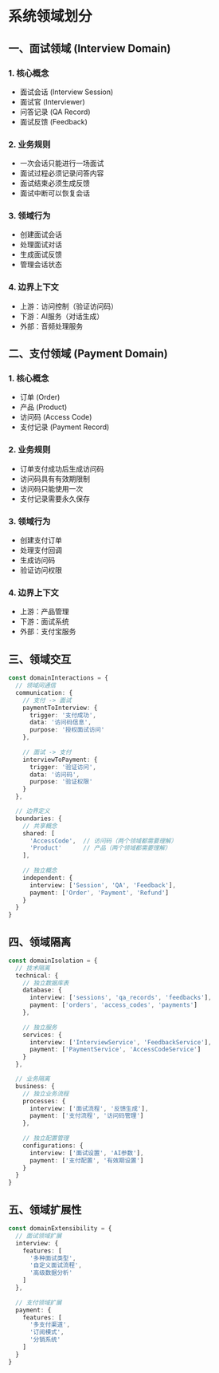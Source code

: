 # 系统领域划分

## 一、面试领域 (Interview Domain)

### 1. 核心概念
- 面试会话 (Interview Session)
- 面试官 (Interviewer)
- 问答记录 (QA Record)
- 面试反馈 (Feedback)

### 2. 业务规则
- 一次会话只能进行一场面试
- 面试过程必须记录问答内容
- 面试结束必须生成反馈
- 面试中断可以恢复会话

### 3. 领域行为
- 创建面试会话
- 处理面试对话
- 生成面试反馈
- 管理会话状态

### 4. 边界上下文
- 上游：访问控制（验证访问码）
- 下游：AI服务（对话生成）
- 外部：音频处理服务

## 二、支付领域 (Payment Domain)

### 1. 核心概念
- 订单 (Order)
- 产品 (Product)
- 访问码 (Access Code)
- 支付记录 (Payment Record)

### 2. 业务规则
- 订单支付成功后生成访问码
- 访问码具有有效期限制
- 访问码只能使用一次
- 支付记录需要永久保存

### 3. 领域行为
- 创建支付订单
- 处理支付回调
- 生成访问码
- 验证访问权限

### 4. 边界上下文
- 上游：产品管理
- 下游：面试系统
- 外部：支付宝服务

## 三、领域交互

```typescript
const domainInteractions = {
  // 领域间通信
  communication: {
    // 支付 -> 面试
    paymentToInterview: {
      trigger: '支付成功',
      data: '访问码信息',
      purpose: '授权面试访问'
    },
    
    // 面试 -> 支付
    interviewToPayment: {
      trigger: '验证访问',
      data: '访问码',
      purpose: '验证权限'
    }
  },

  // 边界定义
  boundaries: {
    // 共享概念
    shared: [
      'AccessCode',  // 访问码（两个领域都需要理解）
      'Product'      // 产品（两个领域都需要理解）
    ],
    
    // 独立概念
    independent: {
      interview: ['Session', 'QA', 'Feedback'],
      payment: ['Order', 'Payment', 'Refund']
    }
  }
}
```

## 四、领域隔离

```typescript
const domainIsolation = {
  // 技术隔离
  technical: {
    // 独立数据库表
    database: {
      interview: ['sessions', 'qa_records', 'feedbacks'],
      payment: ['orders', 'access_codes', 'payments']
    },
    
    // 独立服务
    services: {
      interview: ['InterviewService', 'FeedbackService'],
      payment: ['PaymentService', 'AccessCodeService']
    }
  },

  // 业务隔离
  business: {
    // 独立业务流程
    processes: {
      interview: ['面试流程', '反馈生成'],
      payment: ['支付流程', '访问码管理']
    },
    
    // 独立配置管理
    configurations: {
      interview: ['面试设置', 'AI参数'],
      payment: ['支付配置', '有效期设置']
    }
  }
}
```

## 五、领域扩展性

```typescript
const domainExtensibility = {
  // 面试领域扩展
  interview: {
    features: [
      '多种面试类型',
      '自定义面试流程',
      '高级数据分析'
    ]
  },
  
  // 支付领域扩展
  payment: {
    features: [
      '多支付渠道',
      '订阅模式',
      '分销系统'
    ]
  }
}
``` 